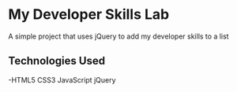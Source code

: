 # My Developer Skills Lab

A simple project that uses jQuery to add my developer skills to a list

## Technologies Used
-HTML5
CSS3
JavaScript
jQuery